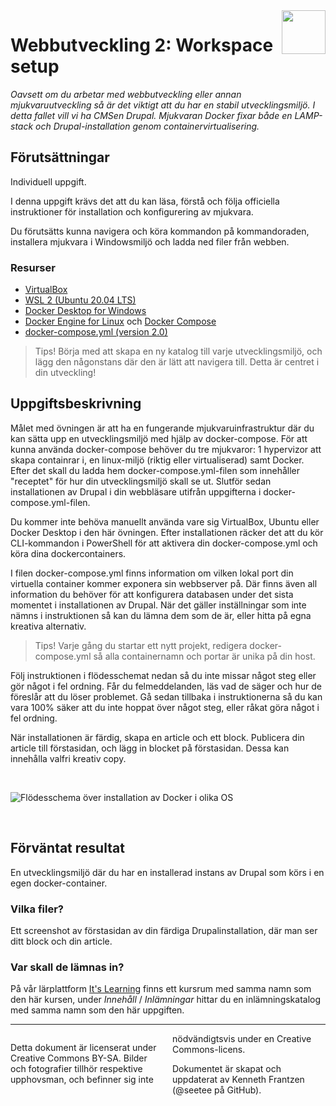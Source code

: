 <header style="float:right;">
  <img src="https://app.tcstenungsund.se/themes/tcapp/images/tc-s-trans.svg" style="width:5em;" />
</header>

# Webbutveckling 2: Workspace setup

*Oavsett om du arbetar med webbutveckling eller annan mjukvaruutveckling så är det viktigt att du har en stabil utvecklingsmiljö. I detta fallet vill vi ha CMSen Drupal. Mjukvaran Docker fixar både en LAMP-stack och Drupal-installation genom containervirtualisering.*

## Förutsättningar

Individuell uppgift.

I denna uppgift krävs det att du kan läsa, förstå och följa officiella instruktioner för installation och konfigurering av mjukvara.

Du förutsätts kunna navigera och köra kommandon på kommandoraden, installera mjukvara i Windowsmiljö och ladda ned filer från webben.

### Resurser
* [VirtualBox](https://www.virtualbox.org/)
* [WSL 2 (Ubuntu 20.04 LTS)](https://docs.microsoft.com/en-us/windows/wsl/install-win10)
* [Docker Desktop for Windows](https://docs.docker.com/docker-for-windows/install-windows-home/)
* [Docker Engine for Linux](https://docs.docker.com/engine/install/ubuntu/) och [Docker Compose](https://docs.docker.com/compose/install/)
* [docker-compose.yml (version 2.0)](https://raw.githubusercontent.com/seetee/docker/version2.0/drupal/docker-compose.yml)

> Tips! Börja med att skapa en ny katalog till varje utvecklingsmiljö, och lägg den någonstans där den är lätt att navigera till. Detta är centret i din utveckling!

## Uppgiftsbeskrivning

Målet med övningen är att ha en fungerande mjukvaruinfrastruktur där du kan sätta upp en utvecklingsmiljö med hjälp av docker-compose. För att kunna använda docker-compose behöver du tre mjukvaror: 1 hypervizor att skapa containrar i, en linux-miljö (riktig eller virtualiserad) samt Docker. Efter det skall du ladda hem docker-compose.yml-filen som innehåller "receptet" för hur din utvecklingsmiljö skall se ut. Slutför sedan installationen av Drupal i din webbläsare utifrån uppgifterna i docker-compose.yml-filen.

Du kommer inte behöva manuellt använda vare sig VirtualBox, Ubuntu eller Docker Desktop i den här övningen. Efter installationen räcker det att du kör CLI-kommandon i PowerShell för att aktivera din docker-compose.yml och köra dina dockercontainers.

I filen docker-compose.yml finns information om vilken lokal port din virtuella container kommer exponera sin webbserver på. Där finns även all information du behöver för att konfigurera databasen under det sista momentet i installationen av Drupal. När det gäller inställningar som inte nämns i instruktionen så kan du lämna dem som de är, eller hitta på egna kreativa alternativ.

> Tips! Varje gång du startar ett nytt projekt, redigera docker-compose.yml så alla containernamn och portar är unika på din host.

Följ instruktionen i flödesschemat nedan så du inte missar något steg eller gör något i fel ordning. Får du felmeddelanden, läs vad de säger och hur de föreslår att du löser problemet. Gå sedan tillbaka i instruktionerna så du kan vara 100% säker att du inte hoppat över något steg, eller råkat göra något i fel ordning.

När installationen är färdig, skapa en article och ett block. Publicera din article till förstasidan, och lägg in blocket på förstasidan. Dessa kan innehålla valfri kreativ copy.

<div style="page-break-after: always;">&nbsp;</div>

![Flödesschema över installation av Docker i olika OS](img/docker_2.0.png)

<div style="page-break-after: always;">&nbsp;</div>


## Förväntat resultat

En utvecklingsmiljö där du har en installerad instans av Drupal som körs i en egen docker-container.

### Vilka filer?

Ett screenshot av förstasidan av din färdiga Drupalinstallation, där man ser ditt block och din article.

### Var skall de lämnas in?

På vår lärplattform [It's Learning](https://stenungsund.itslearning.com/) finns ett kursrum med samma namn som den här kursen, under *Innehåll* / *Inlämningar* hittar du en inlämningskatalog med samma namn som den här uppgiften.

---

<footer style="columns: 2">
  <p>Detta dokument är licenserat under Creative Commons BY-SA. Bilder och fotografier tillhör respektive upphovsman, och befinner sig inte nödvändigtsvis under en Creative Commons-licens.</p>
  <p>Dokumentet är skapat och uppdaterat av Kenneth Frantzen (@seetee på GitHub).</p>
</footer>
